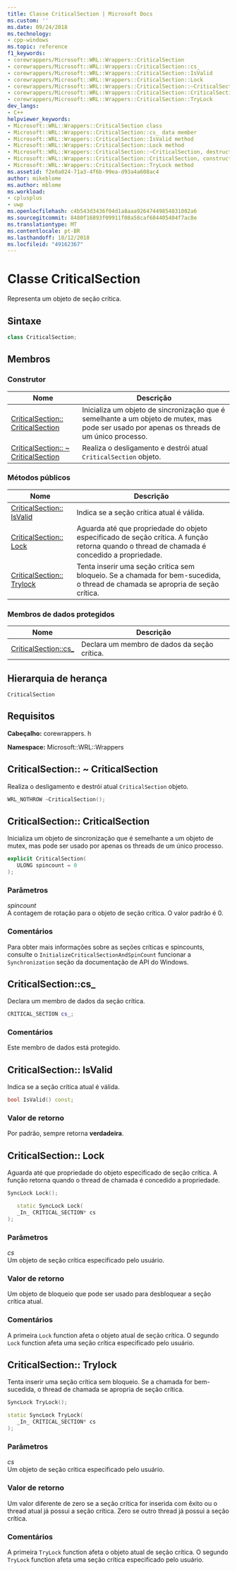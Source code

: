 ```yaml
---
title: Classe CriticalSection | Microsoft Docs
ms.custom: ''
ms.date: 09/24/2018
ms.technology:
- cpp-windows
ms.topic: reference
f1_keywords:
- corewrappers/Microsoft::WRL::Wrappers::CriticalSection
- corewrappers/Microsoft::WRL::Wrappers::CriticalSection::cs_
- corewrappers/Microsoft::WRL::Wrappers::CriticalSection::IsValid
- corewrappers/Microsoft::WRL::Wrappers::CriticalSection::Lock
- corewrappers/Microsoft::WRL::Wrappers::CriticalSection::~CriticalSection
- corewrappers/Microsoft::WRL::Wrappers::CriticalSection::CriticalSection
- corewrappers/Microsoft::WRL::Wrappers::CriticalSection::TryLock
dev_langs:
- C++
helpviewer_keywords:
- Microsoft::WRL::Wrappers::CriticalSection class
- Microsoft::WRL::Wrappers::CriticalSection::cs_ data member
- Microsoft::WRL::Wrappers::CriticalSection::IsValid method
- Microsoft::WRL::Wrappers::CriticalSection::Lock method
- Microsoft::WRL::Wrappers::CriticalSection::~CriticalSection, destructor
- Microsoft::WRL::Wrappers::CriticalSection::CriticalSection, constructor
- Microsoft::WRL::Wrappers::CriticalSection::TryLock method
ms.assetid: f2e0a024-71a3-4f6b-99ea-d93a4a608ac4
author: mikeblome
ms.author: mblome
ms.workload:
- cplusplus
- uwp
ms.openlocfilehash: c4b543d3436f04d1a8aaa92647449854831002a6
ms.sourcegitcommit: 8480f16893f09911f08a58caf684405404f7ac8e
ms.translationtype: MT
ms.contentlocale: pt-BR
ms.lasthandoff: 10/12/2018
ms.locfileid: "49162367"
---
```

# <a name="criticalsection-class"></a>Classe CriticalSection

Representa um objeto de seção crítica.

## <a name="syntax"></a>Sintaxe

```cpp
class CriticalSection;
```

## <a name="members"></a>Membros

### <a name="constructor"></a>Construtor

Nome                                                        | Descrição
----------------------------------------------------------- | --------------------------------------------------------------------------------------------------------------------------------
[CriticalSection:: CriticalSection](#criticalsection)        | Inicializa um objeto de sincronização que é semelhante a um objeto de mutex, mas pode ser usado por apenas os threads de um único processo.
[CriticalSection:: ~ CriticalSection](#tilde-criticalsection) | Realiza o desligamento e destrói atual `CriticalSection` objeto.

### <a name="public-methods"></a>Métodos públicos

Nome                                 | Descrição
------------------------------------ | ---------------------------------------------------------------------------------------------------------------------------------------------
[CriticalSection:: IsValid](#isvalid) | Indica se a seção crítica atual é válida.
[CriticalSection:: Lock](#lock)       | Aguarda até que propriedade do objeto especificado de seção crítica. A função retorna quando o thread de chamada é concedido a propriedade.
[CriticalSection:: Trylock](#trylock) | Tenta inserir uma seção crítica sem bloqueio. Se a chamada for bem-sucedida, o thread de chamada se apropria de seção crítica.

### <a name="protected-data-members"></a>Membros de dados protegidos

Nome                        | Descrição
--------------------------- | ----------------------------------------
[CriticalSection::cs_](#cs) | Declara um membro de dados da seção crítica.

## <a name="inheritance-hierarchy"></a>Hierarquia de herança

`CriticalSection`

## <a name="requirements"></a>Requisitos

**Cabeçalho:** corewrappers. h

**Namespace:** Microsoft::WRL::Wrappers

## <a name="tilde-criticalsection"></a>CriticalSection:: ~ CriticalSection

Realiza o desligamento e destrói atual `CriticalSection` objeto.

```cpp
WRL_NOTHROW ~CriticalSection();
```

## <a name="criticalsection"></a>CriticalSection:: CriticalSection

Inicializa um objeto de sincronização que é semelhante a um objeto de mutex, mas pode ser usado por apenas os threads de um único processo.

```cpp
explicit CriticalSection(
   ULONG spincount = 0
);
```

### <a name="parameters"></a>Parâmetros

*spincount*<br/>
A contagem de rotação para o objeto de seção crítica. O valor padrão é 0.

### <a name="remarks"></a>Comentários

Para obter mais informações sobre as seções críticas e spincounts, consulte o `InitializeCriticalSectionAndSpinCount` funcionar a `Synchronization` seção da documentação de API do Windows.

## <a name="cs"></a>CriticalSection::cs_

Declara um membro de dados da seção crítica.

```cpp
CRITICAL_SECTION cs_;
```

### <a name="remarks"></a>Comentários

Este membro de dados está protegido.

## <a name="isvalid"></a>CriticalSection:: IsValid

Indica se a seção crítica atual é válida.

```cpp
bool IsValid() const;
```

### <a name="return-value"></a>Valor de retorno

Por padrão, sempre retorna **verdadeira**.

## <a name="lock"></a>CriticalSection:: Lock

Aguarda até que propriedade do objeto especificado de seção crítica. A função retorna quando o thread de chamada é concedido a propriedade.

```cpp
SyncLock Lock();

   static SyncLock Lock(
   _In_ CRITICAL_SECTION* cs
);
```

### <a name="parameters"></a>Parâmetros

*cs*<br/>
Um objeto de seção crítica especificado pelo usuário.

### <a name="return-value"></a>Valor de retorno

Um objeto de bloqueio que pode ser usado para desbloquear a seção crítica atual.

### <a name="remarks"></a>Comentários

A primeira `Lock` function afeta o objeto atual de seção crítica. O segundo `Lock` function afeta uma seção crítica especificado pelo usuário.

## <a name="trylock"></a>CriticalSection:: Trylock

Tenta inserir uma seção crítica sem bloqueio. Se a chamada for bem-sucedida, o thread de chamada se apropria de seção crítica.

```cpp
SyncLock TryLock();

static SyncLock TryLock(
   _In_ CRITICAL_SECTION* cs
);
```

### <a name="parameters"></a>Parâmetros

*cs*<br/>
Um objeto de seção crítica especificado pelo usuário.

### <a name="return-value"></a>Valor de retorno

Um valor diferente de zero se a seção crítica for inserida com êxito ou o thread atual já possui a seção crítica. Zero se outro thread já possui a seção crítica.

### <a name="remarks"></a>Comentários

A primeira `TryLock` function afeta o objeto atual de seção crítica. O segundo `TryLock` function afeta uma seção crítica especificado pelo usuário.
